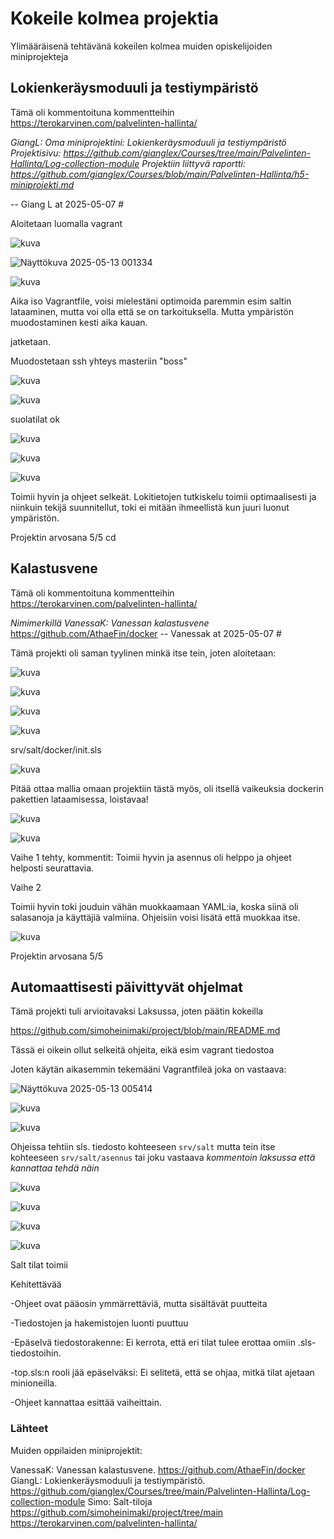 # Kokeile kolmea projektia

Ylimääräisenä tehtävänä kokeilen kolmea muiden opiskelijoiden miniprojekteja

## Lokienkeräysmoduuli ja testiympäristö

Tämä oli kommentoituna kommentteihin https://terokarvinen.com/palvelinten-hallinta/ 

*GiangL: 
Oma miniprojektini: Lokienkeräysmoduuli ja testiympäristö
Projektisivu: https://github.com/gianglex/Courses/tree/main/Palvelinten-Hallinta/Log-collection-module
Projektiin liittyvä raportti: https://github.com/gianglex/Courses/blob/main/Palvelinten-Hallinta/h5-miniprojekti.md*

-- Giang L at 2025-05-07 #

Aloitetaan luomalla vagrant

![kuva](https://github.com/user-attachments/assets/9bc4cbff-2d56-4d18-842f-8afbf27ead12)

![Näyttökuva 2025-05-13 001334](https://github.com/user-attachments/assets/b55956da-f3ba-4bde-9570-7f6881170652)

![kuva](https://github.com/user-attachments/assets/53b977ed-df01-48e7-84ff-e84d9d4963ad)

Aika iso Vagrantfile, voisi mielestäni optimoida paremmin esim saltin lataaminen, mutta voi olla että se on tarkoituksella. Mutta ympäristön muodostaminen kesti aika kauan.

jatketaan.

Muodostetaan ssh yhteys masteriin "boss"


![kuva](https://github.com/user-attachments/assets/fdf941da-fa96-4cb6-80fa-ec78278cb7ae)

![kuva](https://github.com/user-attachments/assets/abef9027-675e-42a5-a0ae-5a8020ae4463)

suolatilat ok

![kuva](https://github.com/user-attachments/assets/d7a01f53-0bca-4ffb-9340-574561e96486)

![kuva](https://github.com/user-attachments/assets/29f9f1d7-8b70-4156-b855-f9f03ef3dede)

![kuva](https://github.com/user-attachments/assets/4e0ccfeb-5e11-4360-9aab-de5e7a3f95b8)

Toimii hyvin ja ohjeet selkeät. Lokitietojen tutkiskelu toimii optimaalisesti ja niinkuin tekijä suunnitellut, toki ei mitään ihmeellistä kun juuri luonut ympäristön.

Projektin arvosana 5/5
cd



## Kalastusvene

Tämä oli kommentoituna kommentteihin https://terokarvinen.com/palvelinten-hallinta/ 

*Nimimerkillä VanessaK: Vanessan kalastusvene* https://github.com/AthaeFin/docker
-- Vanessak at 2025-05-07 #

Tämä projekti oli saman tyylinen minkä itse tein, joten aloitetaan:

![kuva](https://github.com/user-attachments/assets/3df2bbb6-3b73-4896-a741-214f0afbe875)

![kuva](https://github.com/user-attachments/assets/0ad2b3ed-ec6c-402b-95a7-c02381d31ed6)

![kuva](https://github.com/user-attachments/assets/c1ef6975-8d1a-4592-88f6-0f11c4a2a342)

![kuva](https://github.com/user-attachments/assets/c8e142fa-8c4a-42ba-bf59-3df0ad4e3c93)

srv/salt/docker/init.sls

![kuva](https://github.com/user-attachments/assets/13eed6ca-32c1-40e9-a49c-6ac9f6d69d45)


Pitää ottaa mallia omaan projektiin tästä myös, oli itsellä vaikeuksia dockerin pakettien lataamisessa, loistavaa!

![kuva](https://github.com/user-attachments/assets/d7c1ac0a-3da1-46d9-8cab-388d269b3048)

![kuva](https://github.com/user-attachments/assets/64605a83-4d36-41d3-887b-a9748ab80847)

Vaihe 1 tehty, kommentit: Toimii hyvin ja asennus oli helppo ja ohjeet helposti seurattavia.

Vaihe 2

Toimii hyvin toki jouduin vähän muokkaamaan YAML:ia, koska siinä oli salasanoja ja käyttäjiä valmiina. Ohjeisiin voisi lisätä että muokkaa itse.

![kuva](https://github.com/user-attachments/assets/7e122c31-ca70-4efe-9df3-d2421ca51e95)

Projektin arvosana 5/5

## Automaattisesti päivittyvät ohjelmat

Tämä projekti tuli arvioitavaksi Laksussa, joten päätin kokeilla

https://github.com/simoheinimaki/project/blob/main/README.md

Tässä ei oikein ollut selkeitä ohjeita, eikä esim vagrant tiedostoa

Joten käytän aikasemmin tekemääni Vagrantfileä joka on vastaava:

![Näyttökuva 2025-05-13 005414](https://github.com/user-attachments/assets/1555ae0b-f877-48b6-9258-88a4ec61ab9d)

![kuva](https://github.com/user-attachments/assets/f5145270-056a-4ba9-af85-2d6ab0ad4f7f)


![kuva](https://github.com/user-attachments/assets/821c038a-8f3f-4722-9b15-df0d8d78fe9a)

Ohjeissa tehtiin sls. tiedosto kohteeseen ```srv/salt``` mutta tein itse kohteeseen ```srv/salt/asennus``` tai joku vastaava *kommentoin laksussa että kannattaa tehdä näin*

![kuva](https://github.com/user-attachments/assets/39c04dce-70d4-4a84-93c5-ddf169f0f781)


![kuva](https://github.com/user-attachments/assets/867df6ab-9712-488a-b8f5-02b1f229ad04)

![kuva](https://github.com/user-attachments/assets/ebd2ec89-3f41-4e3e-9909-4cfc08d5ffcb)

![kuva](https://github.com/user-attachments/assets/9d556604-0b8a-40de-aa3c-bc485fadabcb)

Salt tilat toimii

Kehitettävää

-Ohjeet ovat pääosin ymmärrettäviä, mutta sisältävät puutteita

-Tiedostojen ja hakemistojen luonti puuttuu

-Epäselvä tiedostorakenne: Ei kerrota, että eri tilat tulee erottaa omiin .sls-tiedostoihin.

-top.sls:n rooli jää epäselväksi: Ei selitetä, että se ohjaa, mitkä tilat ajetaan minioneilla.

-Ohjeet kannattaa esittää vaiheittain.



### Lähteet

Muiden oppilaiden miniprojektit:

VanessaK: Vanessan kalastusvene. https://github.com/AthaeFin/docker
GiangL: Lokienkeräysmoduuli ja testiympäristö. https://github.com/gianglex/Courses/tree/main/Palvelinten-Hallinta/Log-collection-module
Simo: Salt-tiloja https://github.com/simoheinimaki/project/tree/main
https://terokarvinen.com/palvelinten-hallinta/

